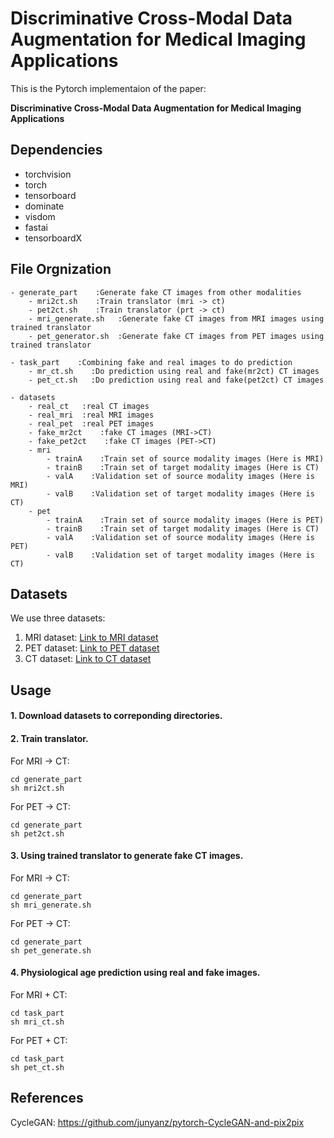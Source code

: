 # Discriminative Cross-Modal Data Augmentation for Medical Imaging Applications

This is the Pytorch implementaion of the paper:

**Discriminative Cross-Modal Data Augmentation for Medical Imaging Applications**

## Dependencies
- torchvision
- torch
- tensorboard
- dominate
- visdom
- fastai
- tensorboardX

## File Orgnization
```
- generate_part    :Generate fake CT images from other modalities
    - mri2ct.sh    :Train translator (mri -> ct)
    - pet2ct.sh    :Train translator (prt -> ct)
    - mri_generate.sh   :Generate fake CT images from MRI images using trained translator
    - pet_generator.sh  :Generate fake CT images from PET images using trained translator

- task_part    :Combining fake and real images to do prediction
    - mr_ct.sh    :Do prediction using real and fake(mr2ct) CT images
    - pet_ct.sh   :Do prediction using real and fake(pet2ct) CT images

- datasets 
    - real_ct   :real CT images
    - real_mri  :real MRI images
    - real_pet  :real PET images
    - fake_mr2ct    :fake CT images (MRI->CT)
    - fake_pet2ct    :fake CT images (PET->CT)
    - mri
        - trainA    :Train set of source modality images (Here is MRI)
        - trainB    :Train set of target modality images (Here is CT)
        - valA    :Validation set of source modality images (Here is MRI)
        - valB    :Validation set of target modality images (Here is CT)
    - pet
        - trainA    :Train set of source modality images (Here is PET)
        - trainB    :Train set of target modality images (Here is CT)
        - valA    :Validation set of source modality images (Here is PET)
        - valB    :Validation set of target modality images (Here is CT)
```

## Datasets
We use three datasets:
1. MRI dataset: [Link to MRI dataset](https://www.kaggle.com/mateuszbuda/lgg-mri-segmentation)
2. PET dataset: [Link to PET dataset](https://wiki.cancerimagingarchive.net/display/Public/Head-Neck-PET-CT)
2. CT dataset: [Link to CT dataset](https://www.kaggle.com/vbookshelf/computed-tomography-ct-images)

## Usage
#### 1. Download datasets to correponding directories.
#### 2. Train translator.
For MRI -> CT:
```
cd generate_part
sh mri2ct.sh
```
For PET -> CT:
```
cd generate_part
sh pet2ct.sh
```
#### 3. Using trained translator to generate fake CT images.
For MRI -> CT:
```
cd generate_part
sh mri_generate.sh
```
For PET -> CT:
```
cd generate_part
sh pet_generate.sh
```
#### 4. Physiological age prediction using real and fake images.
For MRI + CT:
```
cd task_part
sh mri_ct.sh
```
For PET + CT:
```
cd task_part
sh pet_ct.sh
```

## References
CycleGAN: https://github.com/junyanz/pytorch-CycleGAN-and-pix2pix